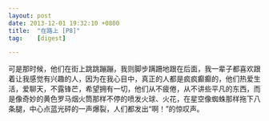 ```yaml
---
layout: post
date: 2013-12-01 19:32:10 +0800
title:  "在路上 [P8]"
tag:    [digest]

---
```


可是那时候，他们在街上跳跳蹦蹦，我则脚步蹒跚地跟在后面，我一辈子都喜欢跟着让我感觉有兴趣的人，因为在我心目中，真正的人都是疯疯癫癫的，他们热爱生活，爱聊天，不露锋芒，希望拥有一切，他们从不疲倦，从不讲些平凡的东西，而是像奇妙的黄色罗马烟火筒那样不停的喷发火球、火花，在星空像蜘蛛那样拖下八条腿，中心点蓝光砰的一声爆裂，人们都发出“啊！”的惊叹声。  
